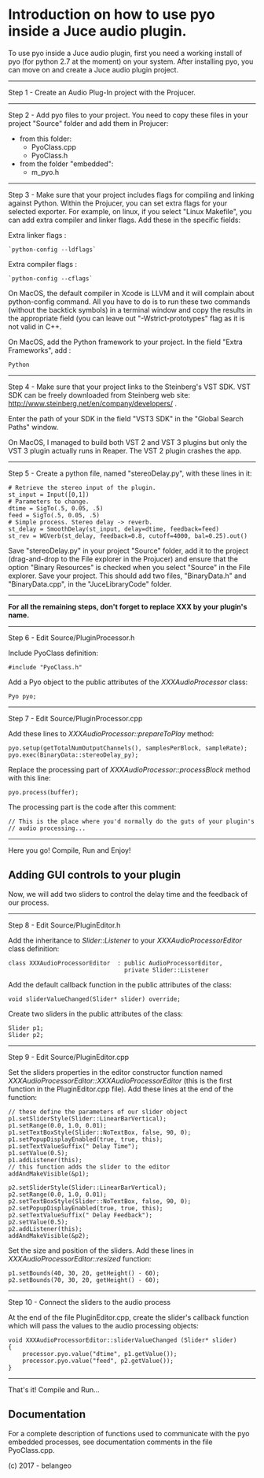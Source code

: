 Introduction on how to use pyo inside a Juce audio plugin.
========================================================== 

To use pyo inside a Juce audio plugin, first you need a working 
install of pyo (for python 2.7 at the moment) on your system.
After installing pyo, you can move on and create a Juce audio plugin project.

------------------------------------------------------------------------------
Step 1 - Create an Audio Plug-In project with the Projucer. 

------------------------------------------------------------------------------
Step 2 - Add pyo files to your project. You need to copy these files in your
project "Source" folder and add them in Projucer:

- from this folder:
  * PyoClass.cpp
  * PyoClass.h
- from the folder "embedded":
  * m_pyo.h

------------------------------------------------------------------------------
Step 3 - Make sure that your project includes flags for compiling 
and linking against Python. Within the Projucer, you can set extra
flags for your selected exporter. For example, on linux, if you select
"Linux Makefile", you can add extra compiler and linker flags. Add 
these in the specific fields:

Extra linker flags :

    `python-config --ldflags`

Extra compiler flags :

    `python-config --cflags`

On MacOS, the default compiler in Xcode is LLVM and it will complain about 
python-config command. All you have to do is to run these two commands (without
the backtick symbols) in a terminal window and copy the results in the appropriate
field (you can leave out "-Wstrict-prototypes" flag as it is not valid in C++.

On MacOS, add the Python framework to your project. In the field "Extra Frameworks",
add :

	Python


------------------------------------------------------------------------------
Step 4 - Make sure that your project links to the Steinberg's VST SDK.
VST SDK can be freely downloaded from Steinberg web site:
http://www.steinberg.net/en/company/developers/ .

Enter the path of your SDK in the field "VST3 SDK" in the "Global Search Paths"
window.

On MacOS, I managed to build both VST 2 and VST 3 plugins but only the VST 3 
plugin actually runs in Reaper. The VST 2 plugin crashes the app.

------------------------------------------------------------------------------
Step 5 - Create a python file, named "stereoDelay.py", with these lines in 
it:

    # Retrieve the stereo input of the plugin.
    st_input = Input([0,1])
    # Parameters to change.
    dtime = SigTo(.5, 0.05, .5)
    feed = SigTo(.5, 0.05, .5)
    # Simple process. Stereo delay -> reverb.
    st_delay = SmoothDelay(st_input, delay=dtime, feedback=feed)
    st_rev = WGVerb(st_delay, feedback=0.8, cutoff=4000, bal=0.25).out()

Save "stereoDelay.py" in your project "Source" folder, add it to the project 
(drag-and-drop to the File explorer in the Projucer) and ensure that the 
option "Binary Resources" is checked when you select "Source" in the File 
explorer. Save your project. This should add two files, "BinaryData.h" and 
"BinaryData.cpp", in the "JuceLibraryCode" folder.
 
------------------------------------------------------------------------------

**For all the remaining steps, don't forget to replace XXX by your plugin's
name.**

------------------------------------------------------------------------------

Step 6 - Edit Source/PluginProcessor.h

Include PyoClass definition:

    #include "PyoClass.h"

Add a Pyo object to the public attributes of the *XXXAudioProcessor* class:

    Pyo pyo;

------------------------------------------------------------------------------
Step 7 - Edit Source/PluginProcessor.cpp

Add these lines to *XXXAudioProcessor::prepareToPlay* method:

    pyo.setup(getTotalNumOutputChannels(), samplesPerBlock, sampleRate);
    pyo.exec(BinaryData::stereoDelay_py);

Replace the processing part of *XXXAudioProcessor::processBlock* method with this
line:

    pyo.process(buffer);

The processing part is the code after this comment:

    // This is the place where you'd normally do the guts of your plugin's
    // audio processing...

------------------------------------------------------------------------------

Here you go! Compile, Run and Enjoy!


Adding GUI controls to your plugin
----------------------------------

Now, we will add two sliders to control the delay time and the feedback
of our process.

------------------------------------------------------------------------------
Step 8 - Edit Source/PluginEditor.h

Add the inheritance to *Slider::Listener* to your *XXXAudioProcessorEditor*
class definition:

    class XXXAudioProcessorEditor  : public AudioProcessorEditor, 
                                     private Slider::Listener
 
Add the default callback function in the public attributes of the class:
    
    void sliderValueChanged(Slider* slider) override;

Create two sliders in the public attributes of the class:
    
    Slider p1;
    Slider p2;

------------------------------------------------------------------------------
Step 9 - Edit Source/PluginEditor.cpp

Set the sliders properties in the editor constructor function named
*XXXAudioProcessorEditor::XXXAudioProcessorEditor* (this is the first function
in the PluginEditor.cpp file). Add these lines at the end of the function:
    
    // these define the parameters of our slider object
    p1.setSliderStyle(Slider::LinearBarVertical);
    p1.setRange(0.0, 1.0, 0.01);
    p1.setTextBoxStyle(Slider::NoTextBox, false, 90, 0);
    p1.setPopupDisplayEnabled(true, true, this);
    p1.setTextValueSuffix(" Delay Time");
    p1.setValue(0.5);
    p1.addListener(this);
    // this function adds the slider to the editor
    addAndMakeVisible(&p1);

    p2.setSliderStyle(Slider::LinearBarVertical);
    p2.setRange(0.0, 1.0, 0.01);
    p2.setTextBoxStyle(Slider::NoTextBox, false, 90, 0);
    p2.setPopupDisplayEnabled(true, true, this);
    p2.setTextValueSuffix(" Delay Feedback");
    p2.setValue(0.5);
    p2.addListener(this);
    addAndMakeVisible(&p2);

Set the size and position of the sliders. Add these lines in 
*XXXAudioProcessorEditor::resized* function:
    
    p1.setBounds(40, 30, 20, getHeight() - 60);
    p2.setBounds(70, 30, 20, getHeight() - 60);

------------------------------------------------------------------------------
Step 10 - Connect the sliders to the audio process

At the end of the file PluginEditor.cpp, create the slider's callback 
function which will pass the values to the audio processing objects:
    
    void XXXAudioProcessorEditor::sliderValueChanged (Slider* slider)
    {
        processor.pyo.value("dtime", p1.getValue());
        processor.pyo.value("feed", p2.getValue());
    }

------------------------------------------------------------------------------

That's it! Compile and Run...

Documentation
-------------

For a complete description of functions used to communicate with the pyo 
embedded processes, see documentation comments in the file PyoClass.cpp.


(c) 2017 - belangeo
